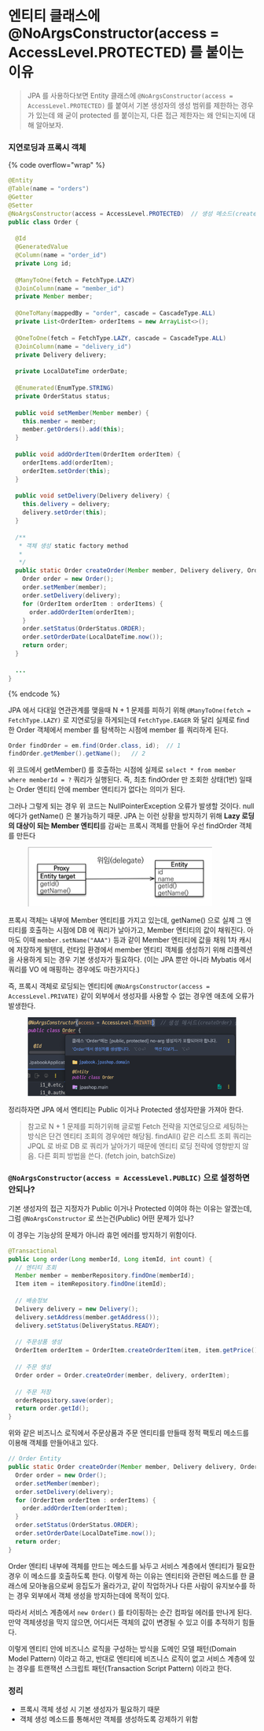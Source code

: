 # 엔티티 클래스에 @NoArgsConstructor(access = AccessLevel.PROTECTED) 를 붙이는 이유

> JPA 를 사용하다보면 Entity 클래스에 `@NoArgsConstructor(access = AccessLevel.PROTECTED)` 를 붙여서 기본 생성자의 생성 범위를 제한하는 경우가 있는데 왜 굳이 protected 를 붙이는지, 다른 접근 제한자는 왜 안되는지에 대해 알아보자.

### 지연로딩과 프록시 객체



{% code overflow="wrap" %}
```java
@Entity
@Table(name = "orders")
@Getter
@Setter
@NoArgsConstructor(access = AccessLevel.PROTECTED)  // 생성 메소드(createOrder) 를 통해서만 엔티티를 만들도록한다.
public class Order {

  @Id
  @GeneratedValue
  @Column(name = "order_id")
  private Long id;

  @ManyToOne(fetch = FetchType.LAZY)
  @JoinColumn(name = "member_id")
  private Member member;

  @OneToMany(mappedBy = "order", cascade = CascadeType.ALL)
  private List<OrderItem> orderItems = new ArrayList<>();

  @OneToOne(fetch = FetchType.LAZY, cascade = CascadeType.ALL)
  @JoinColumn(name = "delivery_id")
  private Delivery delivery;

  private LocalDateTime orderDate;

  @Enumerated(EnumType.STRING)
  private OrderStatus status;

  public void setMember(Member member) {
    this.member = member;
    member.getOrders().add(this);
  }

  public void addOrderItem(OrderItem orderItem) {
    orderItems.add(orderItem);
    orderItem.setOrder(this);
  }

  public void setDelivery(Delivery delivery) {
    this.delivery = delivery;
    delivery.setOrder(this);
  }

  /**
   * 객체 생성 static factory method
   * 
   */
  public static Order createOrder(Member member, Delivery delivery, OrderItem... orderItems) {
    Order order = new Order();
    order.setMember(member);
    order.setDelivery(delivery);
    for (OrderItem orderItem : orderItems) {
      order.addOrderItem(orderItem);
    }
    order.setStatus(OrderStatus.ORDER);
    order.setOrderDate(LocalDateTime.now());
    return order;
  }

  ...
}
```
{% endcode %}

JPA 에서 다대일 연관관계를 맺을때 N + 1 문제를 피하기 위해 `@ManyToOne(fetch = FetchType.LAZY)` 로 지연로딩을 하게되는데 `FetchType.EAGER` 와 달리 실제로 find 한 Order 객체에서 member 를 탐색하는 시점에 member 를 쿼리하게 된다.

```java
Order findOrder = em.find(Order.class, id);  // 1
findOrder.getMember().getName();   // 2
```

위 코드에서 getMember() 를 호출하는 시점에 실제로 `select * from member where memberId = ?` 쿼리가 실행된다. 즉, 최초 findOrder 만 조회한 상태(1번) 일때는 Order 엔티티 안에 member 엔티티가 없다는 의미가 된다.

그러나 그렇게 되는 경우 위 코드는 NullPointerException 오류가 발생할 것이다. null 에다가 getName() 은 불가능하기 때문. JPA 는 이런 상황을 방지하기 위해 **Lazy 로딩의 대상이 되는 Member 엔티티**를 감싸는 프록시 객체를 만들어 우선 findOrder 객체를 만든다

<figure><img src="https://github.com/zhtmr/static-files-for-posting/blob/main/static-files-for-posting/20241020/img.png?raw=true" alt="" width="375"><figcaption></figcaption></figure>



프록시 객체는 내부에 Member 엔티티를 가지고 있는데, getName() 으로 실제 그 엔티티를 호출하는 시점에 DB 에 쿼리가 날아가고, Member 엔티티의 값이 채워진다. 아마도 이때 `member.setName("AAA")` 등과 같이 Member 엔티티에 값을 채워 1차 캐시에 저장하게 될텐데, 런타임 환경에서 member 엔티티 객체를 생성하기 위해 리플렉션을 사용하게 되는 경우 기본 생성자가 필요하다. (이는 JPA 뿐만 아니라 Mybatis 에서 쿼리를 VO 에 매핑하는 경우에도 마찬가지다.)

즉, 프록시 객체로 로딩되는 엔티티에 `@NoArgsConstructor(access = AccessLevel.PRIVATE)` 같이 외부에서 생성자를 사용할 수 없는 경우엔 애초에 오류가 발생한다.

<figure><img src="https://github.com/zhtmr/static-files-for-posting/blob/main/static-files-for-posting/20241020/img_1.png?raw=true" alt=""><figcaption></figcaption></figure>



정리하자면 JPA 에서 엔티티는 Public 이거나 Protected 생성자만을 가져아 한다.

> 참고로 N + 1 문제를 피하기위해 글로벌 Fetch 전략을 지연로딩으로 세팅하는 방식은 단건 엔티티 조회의 경우에만 해당됨. findAll() 같은 리스트 조회 쿼리는 JPQL 로 바로 DB 로 쿼리가 날아가기 때문에 엔티티 로딩 전략에 영향받지 않음. 다른 회피 방법을 쓴다. (fetch join, batchSize)

### `@NoArgsConstructor(access = AccessLevel.PUBLIC)` 으로 설정하면 안되나?



기본 생성자의 접근 지정자가 Public 이거나 Protected 이여야 하는 이유는 알겠는데, 그럼 `@NoArgsConstructor` 로 쓰는건(Public) 어떤 문제가 있나?

이 경우는 기능상의 문제가 아니라 휴먼 에러를 방지하기 위함이다.

```java
@Transactional
public Long order(Long memberId, Long itemId, int count) {
  // 엔티티 조회
  Member member = memberRepository.findOne(memberId);
  Item item = itemRepository.findOne(itemId);

  // 배송정보
  Delivery delivery = new Delivery();
  delivery.setAddress(member.getAddress());
  delivery.setStatus(DeliveryStatus.READY);

  // 주문상품 생성
  OrderItem orderItem = OrderItem.createOrderItem(item, item.getPrice(), count);

  // 주문 생성
  Order order = Order.createOrder(member, delivery, orderItem);

  // 주문 저장
  orderRepository.save(order);
  return order.getId();
}
```

위와 같은 비즈니스 로직에서 주문상품과 주문 엔티티를 만들때 정적 팩토리 메소드를 이용해 객체를 만들어내고 있다.

```java
// Order Entity
public static Order createOrder(Member member, Delivery delivery, OrderItem... orderItems) {
  Order order = new Order();
  order.setMember(member);
  order.setDelivery(delivery);
  for (OrderItem orderItem : orderItems) {
    order.addOrderItem(orderItem);
  }
  order.setStatus(OrderStatus.ORDER);
  order.setOrderDate(LocalDateTime.now());
  return order;
}
```

Order 엔티티 내부에 객체를 만드는 메소드를 놔두고 서비스 계층에서 엔티티가 필요한 경우 이 메소드를 호출하도록 한다. 이렇게 하는 이유는 엔티티와 관련된 메소드를 한 클래스에 모아놓음으로써 응집도가 올라가고, 같이 작업하거나 다른 사람이 유지보수를 하는 경우 외부에서 객체 생성을 방지하는데에 목적이 있다.

따라서 서비스 계층에서 `new Order()` 를 타이핑하는 순간 컴파일 에러를 만나게 된다. 만약 객체생성을 막지 않으면, 어디서든 객체의 값이 변경될 수 있고 이를 추적하기 힘들다.

이렇게 엔티티 안에 비즈니스 로직을 구성하는 방식을 도메인 모델 패턴(Domain Model Pattern) 이라고 하고, 반대로 엔티티에 비즈니스 로직이 없고 서비스 계층에 있는 경우를 트랜잭션 스크립트 패턴(Transaction Script Pattern) 이라고 한다.

### 정리



* 프록시 객체 생성 시 기본 생성자가 필요하기 때문
* 객체 생성 메소드를 통해서만 객체를 생성하도록 강제하기 위함
